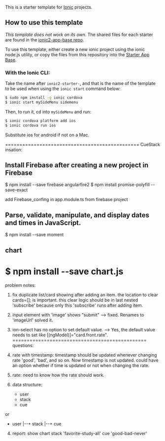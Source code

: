This is a starter template for [Ionic](http://ionicframework.com/docs/) projects.

## How to use this template

*This template does not work on its own*. The shared files for each starter are found in the [ionic2-app-base repo](https://github.com/ionic-team/ionic2-app-base).

To use this template, either create a new ionic project using the ionic node.js utility, or copy the files from this repository into the [Starter App Base](https://github.com/ionic-team/ionic2-app-base).

### With the Ionic CLI:

Take the name after `ionic2-starter-`, and that is the name of the template to be used when using the `ionic start` command below:

```bash
$ sudo npm install -g ionic cordova
$ ionic start mySideMenu sidemenu
```

Then, to run it, cd into `mySideMenu` and run:

```bash
$ ionic cordova platform add ios
$ ionic cordova run ios
```

Substitute ios for android if not on a Mac.

===============================================
CueStack insation:
## Install Firebase after creating a new project in Firebase
$ npm install --save firebase angularfire2
$ npm install promise-polyfill --save-exact

add Firebase_confing in app.module.ts from firebase project

## Parse, validate, manipulate, and display dates and times in JavaScript.
$ npm install --save moment

## chart
$ npm install --save chart.js
===============================================
problem notes:
1. fix duplicate list/card showing after adding an item.
  the location to clear cards=[]; is important.
  this clear logic should be in last nested 'subscribe'
  because only this 'subscribe' runs after adding item.

2. input element with 'image' shows "submit"
  --> fixed. Renames to 'imageUrl' solved it.

3. ion-select has no option to set default value.
  --> Yes, the default value needs to set like [(ngModel)]="card.front.rate".  
===============================================
questions:
1. rate with timestamp:
  timestamp should be updated whenever changing rate 'good', 'bad', and so on.
  Now timestamp is not updated. could have an option whether if time is updated or not when changing the rate.
2. rate:
  need to know how the rate should work.
3. data structure:
   + user
   + stack
   + cue

  or
   + user
   |--+ stack
   |--+ cue
4. report:
   show chart stack 'favorite-study-all' cue 'good-bad-never'

